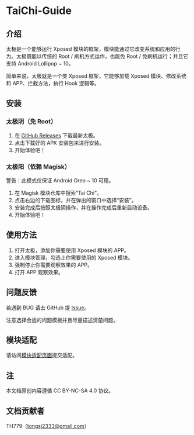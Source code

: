 # TaiChi-Guide


## 介绍

太极是一个能够运行 Xposed 模块的框架，模块能通过它改变系统和应用的行为。太极既能以传统的 Root / 刷机方式运作，也能免 Root / 免刷机运行；并且它支持 Android Lollipop ~ 10。

简单来说，太极就是一个类 Xposed 框架，它能够加载 Xposed 模块、修改系统和 APP、拦截方法，执行 Hook 逻辑等。


## 安装

### 太极阴（免 Root）

1. 在 [GitHub Releases](https://github.com/taichi-framework/TaiChi/releases/latest) 下载最新太极。
2. 点击下载好的 APK 安装包来进行安装。
3. 开始体验吧！

### 太极阳（依赖 Magisk）

警告：此模式仅保证 Android Oreo ~ 10 可用。

1. 在 Magisk 模块仓库中搜索“Tai Chi”。
2. 点击右边的下载图标，并在弹出的窗口中选择“安装”。
3. 安装完成后按照太极阴操作，并在操作完成后重新启动设备。
4. 开始体验吧！


## 使用方法

1. 打开太极，添加你需要使用 Xposed 模块的 APP。
2. 进入模块管理，勾选上你需要使用的 Xposed 模块。
3. 强制停止你需要观察效果的 APP。
4. 打开 APP 观察效果。


## 问题反馈

若遇到 BUG 请去 GitHub 提 [Issue](https://github.com/taichi-framework/TaiChi/issues)。

注意选择合适的问题模板并且尽量描述清楚问题。


## 模块适配

请访问[模块适配页面](http://admin.taichi.cool)提交适配。


## 注

本文档原创内容遵循 CC BY-NC-SA 4.0 协议。


## 文档贡献者

TH779（tongsj2333@gmail.com）

